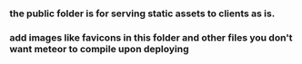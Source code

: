 ### the public folder is for serving static assets to clients as is.
### add images like favicons in this folder and other files you don't want meteor to compile upon deploying
